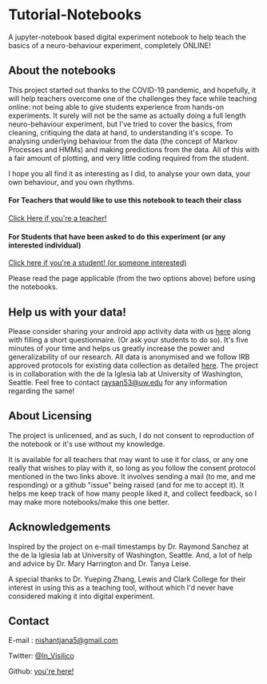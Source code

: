 # Tutorial-Notebooks

A jupyter-notebook based digital experiment notebook to help teach the basics of a neuro-behaviour experiment, completely ONLINE!

## About the notebooks

This project started out thanks to the COVID-19 pandemic, and hopefully, it will help teachers overcome one of the challenges they face while teaching online: not being able to give students experience from hands-on experiments. It surely will not be the same as actually doing a full length neuro-behaviour experiment, but I've tried to cover the basics, from cleaning, critiquing the data at hand, to understanding it's scope. To analysing underlying behaviour from the data (the concept of Markov Processes and HMMs) and making predictions from the data. All of this with a fair amount of plotting, and very little coding required from the student. 

I hope you all find it as interesting as I did, to analyse your own data, your own behaviour, and you own rhythms.


#### For Teachers that would like to use this notebook to teach their class

[Click Here if you're a teacher!](https://github.com/invisilico/Tutorial-Notebooks/blob/main/For-Teachers.md)

#### For Students that have been asked to do this experiment (or any interested individual)

[Click here if you're a student! (or someone interested)](https://github.com/invisilico/Tutorial-Notebooks/blob/main/For-Students.md)

Please read the page applicable (from the two options above) before using the notebooks.


## Help us with your data!

Please consider sharing your android app activity data with us [here]() along with filling a short questionnaire. (Or ask your students to do so). It's five minutes of your time and helps us greatly increase the power and generalizability of our research. All data is anonymised and we follow IRB approved protocols for existing data collection as detailed [here](). The project is in collaboration with the de la Iglesia lab at University of Washington, Seattle. Feel free to contact raysan53@uw.edu for any information regarding the same!

## About Licensing

The project is unlicensed, and as such, I do not consent to reproduction of the notebook or it's use without my knowledge. 

It is available for all teachers that may want to use it for class, or any one really that wishes to play with it, so long as you follow the consent protocol mentioned in the two links above. It involves sending a mail (to me, and me responding) or a github "issue" being raised (and for me to accept it). It helps me keep track of how many people liked it, and collect feedback, so I may make more notebooks/make this one better.

## Acknowledgements

Inspired by the project on e-mail timestamps by Dr. Raymond Sanchez at the de la Iglesia lab at University of Washington, Seattle. And, a lot of help and advice by Dr. Mary Harrington and Dr. Tanya Leise. 

A special thanks to Dr. Yueping Zhang, Lewis and Clark College for their interest in using this as a teaching tool, without which I'd never have considered making it into digital experiment.

## Contact

E-mail : nishantjana5@gmail.com

Twitter: [@In_Visilico](https://twitter.com/In_Visilico)

Github: [you're here!](https://github.com/invisilico)

